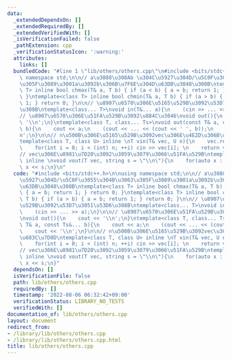 ```yaml
---
data:
  _extendedDependsOn: []
  _extendedRequiredBy: []
  _extendedVerifiedWith: []
  _isVerificationFailed: false
  _pathExtension: cpp
  _verificationStatusIcon: ':warning:'
  attributes:
    links: []
  bundledCode: "#line 1 \"lib/others/others.cpp\"\n#include <bits/stdc++.h>\n\nusing\
    \ namespace std;\n\n// a\u3088\u308Ab \u304C\u5927\u304D/\u5C0F\u3055\u304B\u3063\
    \u305F\u3089\u3001a\u3092b\u306B\u7F6E\u304D\u63DB\u3048\u308B\ntemplate<class\
    \ T> inline bool chmax(T& a, T b) { if (a < b) { a = b; return 1; } return 0;\
    \ }\ntemplate<class T> inline bool chmin(T& a, T b) { if (a > b) { a = b; return\
    \ 1; } return 0; }\n\n// \u8907\u6570\u306E\u5165\u529B\u3092\u53D7\u3051\u53D6\
    \u308B\ntemplate<class... T>\nvoid in(T&... a){\n    (cin >> ... >> a);\n}\n\n\
    // \u8907\u6570\u306E\u51FA\u529B\u3092\u884C\u3046\nvoid out(){\n    cout <<\
    \ '\\n';\n}\ntemplate<class T, class... Ts>\nvoid out(const T& a, const Ts&...\
    \ b){\n    cout << a;\n    (cout << ... << (cout << ' ', b));\n    cout << '\\\
    n';\n}\n\n// n\u500B\u306E\u5165\u529B\u3092vec\u306E\u4E2D\u306B\u683C\u7D0D\n\
    template<class T, class U> inline \nT vin(T& vec, U n){\n    vec.resize(n);\n\
    \    for(int i = 0; i < (int) n; ++i) cin >> vec[i]; \n    return vec;\n}\n\n\
    // vec\u306E\u8981\u7D20\u3092\u3059\u3079\u3066\u51FA\u529B\ntemplate<class T>\
    \ inline \nvoid vout(T vec, string s = \"\\n\"){\n    for(auto x : vec) cout <<\
    \ x << s;\n}\n"
  code: "#include <bits/stdc++.h>\n\nusing namespace std;\n\n// a\u3088\u308Ab \u304C\
    \u5927\u304D/\u5C0F\u3055\u304B\u3063\u305F\u3089\u3001a\u3092b\u306B\u7F6E\u304D\
    \u63DB\u3048\u308B\ntemplate<class T> inline bool chmax(T& a, T b) { if (a < b)\
    \ { a = b; return 1; } return 0; }\ntemplate<class T> inline bool chmin(T& a,\
    \ T b) { if (a > b) { a = b; return 1; } return 0; }\n\n// \u8907\u6570\u306E\u5165\
    \u529B\u3092\u53D7\u3051\u53D6\u308B\ntemplate<class... T>\nvoid in(T&... a){\n\
    \    (cin >> ... >> a);\n}\n\n// \u8907\u6570\u306E\u51FA\u529B\u3092\u884C\u3046\
    \nvoid out(){\n    cout << '\\n';\n}\ntemplate<class T, class... Ts>\nvoid out(const\
    \ T& a, const Ts&... b){\n    cout << a;\n    (cout << ... << (cout << ' ', b));\n\
    \    cout << '\\n';\n}\n\n// n\u500B\u306E\u5165\u529B\u3092vec\u306E\u4E2D\u306B\
    \u683C\u7D0D\ntemplate<class T, class U> inline \nT vin(T& vec, U n){\n    vec.resize(n);\n\
    \    for(int i = 0; i < (int) n; ++i) cin >> vec[i]; \n    return vec;\n}\n\n\
    // vec\u306E\u8981\u7D20\u3092\u3059\u3079\u3066\u51FA\u529B\ntemplate<class T>\
    \ inline \nvoid vout(T vec, string s = \"\\n\"){\n    for(auto x : vec) cout <<\
    \ x << s;\n}"
  dependsOn: []
  isVerificationFile: false
  path: lib/others/others.cpp
  requiredBy: []
  timestamp: '2022-08-06 06:32:42+09:00'
  verificationStatus: LIBRARY_NO_TESTS
  verifiedWith: []
documentation_of: lib/others/others.cpp
layout: document
redirect_from:
- /library/lib/others/others.cpp
- /library/lib/others/others.cpp.html
title: lib/others/others.cpp
---
```

